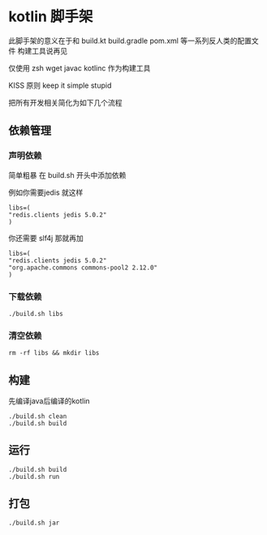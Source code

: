 # kotlin 脚手架

此脚手架的意义在于和 build.kt build.gradle pom.xml 等一系列反人类的配置文件 构建工具说再见

仅使用 zsh wget javac kotlinc 作为构建工具

KISS 原则 keep it simple stupid

把所有开发相关简化为如下几个流程

## 依赖管理

### 声明依赖

简单粗暴
在 build.sh 开头中添加依赖

例如你需要jedis 就这样
```shell
libs=(
"redis.clients jedis 5.0.2"
)
```

你还需要 slf4j 那就再加

```shell
libs=(
"redis.clients jedis 5.0.2"
"org.apache.commons commons-pool2 2.12.0"
)
```

### 下载依赖

```shell
./build.sh libs
```


### 清空依赖

```shell
rm -rf libs && mkdir libs
```

## 构建

先编译java后编译的kotlin

```shell
./build.sh clean
./build.sh build
```


## 运行

```shell
./build.sh build
./build.sh run
```

## 打包

```shell
./build.sh jar
```


